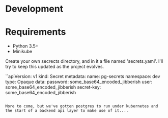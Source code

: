 # Development

# Requirements
* Python 3.5+
* Minikube

Create your own secrects directory, and in it a file named 'secrets.yaml'.  I'll try to keep this updated as the project evolves.

``apiVersion: v1
kind: Secret
metadata:
  name: pg-secrets
  namespace: dev
type: Opaque
data:
  password: some_base64_encoded_jibberish
  user: some_base64_encoded_jibberish 
  secret-key: some_base64_encoded_jibberish 
```

More to come, but we've gotten postgres to run under kubernetes and the start of a backend api layer to make use of it....






